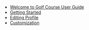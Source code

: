 - [Welcome to Golf Course User Guide](/)
- [Getting Started](gettingstarted.md)
- [Editing Profile](editingprofile.md)
- [Customization](customization)
